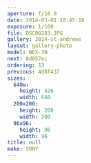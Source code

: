 ```yaml
---
aperture: f/16.0
date: 2014-03-01 10:45:18
exposure: 1/160
file: DSC00283.JPG
gallery: 2014-st-andrews
layout: gallery-photo
model: NEX-3N
next: 0d857ec
ordering: 13
previous: 4d8f437
sizes:
  640w:
    height: 426
    width: 640
  200x200:
    height: 200
    width: 200
  96x96:
    height: 96
    width: 96
title: null
make: SONY
---
```

